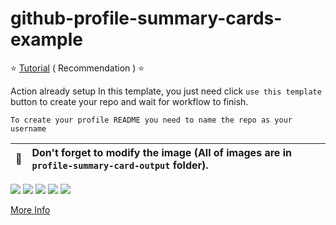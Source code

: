 # github-profile-summary-cards-example

:star: [Tutorial](https://github.com/DESTROYER-32/github-profile-summary-cards/wiki/Toturial) ( Recommendation ) :star:

Action already setup In this template, you just need click `use this template` button to create your repo and wait for workflow to finish.

```To create your profile README you need to name the repo as your username```

| :bell: | Don't forget to modify the image (All of images are in `profile-summary-card-output` folder). |
| :-------: | :-------------------------------------------------------------------------------------------------------- |

[![](https://raw.githubusercontent.com/DESTROYER-32/profile-summary-cards/2f70df4921ef1d93f5669b001836236c90653929/profile-summary-card-output/tokyonight/0-profile-details.svg)](https://github.com/DESTROYER-32/github-profile-summary-cards)
[![](https://raw.githubusercontent.com/DESTROYER-32/profile-summary-cards/2f70df4921ef1d93f5669b001836236c90653929/profile-summary-card-output/tokyonight/1-repos-per-language.svg)](https://github.com/DESTROYER-32/github-profile-summary-cards) [![](https://raw.githubusercontent.com/DESTROYER-32/profile-summary-cards/2f70df4921ef1d93f5669b001836236c90653929/profile-summary-card-output/tokyonight/2-most-commit-language.svg)](https://github.com/DESTROYER-32/github-profile-summary-cards)
[![](https://raw.githubusercontent.com/DESTROYER-32/profile-summary-cards/2f70df4921ef1d93f5669b001836236c90653929/profile-summary-card-output/tokyonight/3-stats.svg)](https://github.com/DESTROYER-32/github-profile-summary-cards) [![](https://raw.githubusercontent.com/DESTROYER-32/profile-summary-cards/2f70df4921ef1d93f5669b001836236c90653929/profile-summary-card-output/tokyonight/4-productive-time.svg)](https://github.com/DESTROYER-32/github-profile-summary-cards)

[More Info](https://github.com/DESTROYER-32/github-profile-summary-cards)
